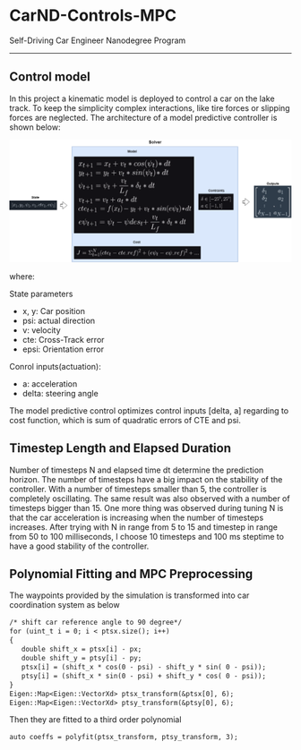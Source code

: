 # CarND-Controls-MPC
Self-Driving Car Engineer Nanodegree Program

---

## Control model
 In this project a kinematic model is deployed to control a car on the lake track. To keep the simplicity complex interactions, like tire forces or slipping forces are neglected. The architecture of a model predictive controller is shown below:
 
![Screenshot](image/MPC.png)

where:

State parameters

 * x, y: Car position
 * psi: actual direction
 * v: velocity
 * cte: Cross-Track error
 * epsi: Orientation error
 
 Conrol inputs(actuation):
 
 * a: acceleration
 * delta: steering angle
 
The model predictive control optimizes control inputs [delta, a] regarding to cost function, which is sum of quadratic errors of CTE and psi.
 
## Timestep Length and Elapsed Duration

Number of timesteps N and elapsed time dt determine the prediction horizon. The number of timesteps have a big impact on the stability of the controller. With a number of timesteps smaller than 5, the controller is completely oscillating. The same result was also observed with a number of timesteps bigger than 15. One more thing was observed during tuning N is that the car acceleration is increasing when the number of timesteps increases. After trying with N in range from 5 to 15 and timestep in range from 50 to 100 milliseconds, I choose 10 timesteps and 100 ms steptime to have a good stability of the controller.

## Polynomial Fitting and MPC Preprocessing
The waypoints provided by the simulation is transformed into car coordination system as below

```
/* shift car reference angle to 90 degree*/ 
for (uint_t i = 0; i < ptsx.size(); i++)
{
   double shift_x = ptsx[i] - px;
   double shift_y = ptsy[i] - py;
   ptsx[i] = (shift_x * cos(0 - psi) - shift_y * sin( 0 - psi));
   ptsy[i] = (shift_x * sin(0 - psi) + shift_y * cos( 0 - psi));
}
Eigen::Map<Eigen::VectorXd> ptsx_transform(&ptsx[0], 6);
Eigen::Map<Eigen::VectorXd> ptsy_transform(&ptsy[0], 6);
```

Then they are fitted to a third order polynomial

```
auto coeffs = polyfit(ptsx_transform, ptsy_transform, 3);
```
 
  
 
 
